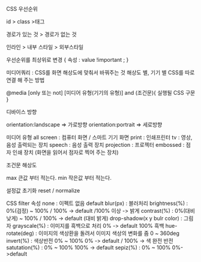 CSS 우선순위

id > class >태그

경로가 있는 것 > 경로가 없는 것

인라인 > 내부 스타일 > 외부스타일

우선순위를 최상위로 변경
{ 속성 : value !important ; }

미디어쿼리 :
CSS를 화면 해상도에 맞춰서 바꿔주는 것 해상도 별, 기기 별 CSS를 따로 연결 해 주는 방법

@media [only 또는 not] [미디어 유형(기기의 유형)] and (조건문){
실행될 CSS 구문
}

디바이스 방향

orientation:landscape => 가로방향
orientation:portrait => 세로방향

미디어 유형
all
screen : 컴퓨터 화면 / 스마트 기기 화면
print : 인쇄프린터
tv : 영상, 음성 출력되는 장치
speech : 음성 출력 장치
projection : 프로젝터
embossed : 점자 인쇄 장치 (화면을 읽어서 점자로 찍어 주는 장치)

조건문
해상도

max 큰값 부터 적는다.
min 작은값 부터 적는다.

설정값 초기화
reset / normalize

CSS filter 속성
none : 이펙트 없음 default
blur(px) : 블러처리
brightness(%) : 0%(검정) ~ 100% / 100% -> default /100% 이상 -> 밝게
contrast(%) : 0%(대비낮게) ~ 100% / 100% -> default (대비 밝게)
drop-shadow(x y bulr color) : 그림자
grayscale(%) : 이미지를 흑백으로 처리 0% -> default 100% 흑백
hue-rotate(deg) : 이미지의 색상환을 돌려서 이미지 색상의 변화를 줌 0 ~ 360deg
invert(%) : 색상반전 0% ~ 100% 0% -> default / 100% -> 색 완전 반전
satutation(%) : 0% ~ 100% 100% -> default
sepiz(%) : 0% ~ 100% 0%->default
